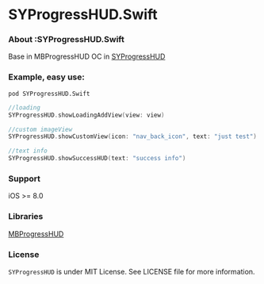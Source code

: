 # SYProgressHUD.Swift

### About :SYProgressHUD.Swift

Base in  MBProgressHUD OC in [SYProgressHUD](https://github.com/sauchye/SYHUDView)

### Example, easy use:

``pod SYProgressHUD.Swift  ``

```swift
//loading
SYProgressHUD.showLoadingAddView(view: view)

//custom imageView
SYProgressHUD.showCustomView(icon: "nav_back_icon", text: "just test")

//text info
SYProgressHUD.showSuccessHUD(text: "success info")
```

### Support

iOS >= 8.0

### Libraries

[MBProgressHUD](https://github.com/jdg/MBProgressHUD)

### License

`SYProgressHUD` is under MIT License. See LICENSE file for more information.